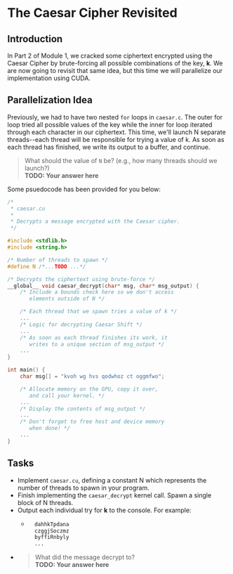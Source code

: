 # The Caesar Cipher Revisited
## Introduction
In Part 2 of Module 1, we cracked some ciphertext encrypted using the Caesar Cipher by brute-forcing all possible combinations of the key, **k**. We are now going to revisit that same idea, but this time we will parallelize our implementation using CUDA.

## Parallelization Idea
Previously, we had to have two nested `for` loops in `caesar.c`. The outer for loop tried all possible values of the key while the inner for loop iterated through each character in our ciphertext. This time, we'll launch N separate threads--each thread will be responsible for trying a value of k. As soon as each thread has finished, we write its output to a buffer, and continue. 

> What should the value of `N` be? (e.g., how many threads should we launch?)\
**TODO: Your answer here**

Some psuedocode has been provided for you below:
```c
/*
 * caesar.cu 
 * 
 * Decrypts a message encrypted with the Caesar cipher.
 */

#include <stdlib.h>
#include <string.h>

/* Number of threads to spawn */
#define N /*...TODO ...*/

/* Decrypts the ciphertext using brute-force */
__global__ void caesar_decrypt(char* msg, char* msg_output) {
    /* Include a bounds check here so we don't access 
       elements outside of N */

    /* Each thread that we spawn tries a value of k */
    ...
    /* Logic for decrypting Caesar Shift */
    ...
    /* As soon as each thread finishes its work, it
       writes to a unique section of msg_output */
    ...
}

int main() {
    char msg[] = "kvoh wg hvs qodwhoz ct oggmfwo";

    /* Allocate memory on the GPU, copy it over,
       and call your kernel. */
    ...
    /* Display the contents of msg_output */
    ...
    /* Don't forget to free host and device memory
       when done! */
    ...
}
```
## Tasks
* Implement `caesar.cu`, defining a constant N which represents the number of threads to spawn in your program.
* Finish implementing the `caesar_decrypt` kernel call. Spawn a single block of N threads.
* Output each individual try for **k** to the console. For example:
    * ```txt
        dahhkTpdana
        czggjSoczmz
        byffiRnbyly
        ...
      ```
* >What did the message decrypt to?\
**TODO: Your answer here**